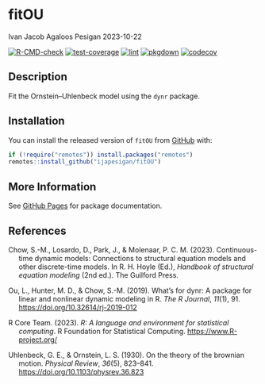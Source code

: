 fitOU
================
Ivan Jacob Agaloos Pesigan
2023-10-22

<!-- README.md is generated from .setup/readme/README.Rmd. Please edit that file -->
<!-- badges: start -->

[![R-CMD-check](https://github.com/ijapesigan/fitOU/workflows/R-CMD-check/badge.svg)](https://github.com/ijapesigan/fitOU/actions)
[![test-coverage](https://github.com/ijapesigan/fitOU/actions/workflows/test-coverage.yml/badge.svg)](https://github.com/ijapesigan/fitOU/actions/workflows/test-coverage.yml)
[![lint](https://github.com/ijapesigan/fitOU/actions/workflows/lint.yml/badge.svg)](https://github.com/ijapesigan/fitOU/actions/workflows/lint.yml)
[![pkgdown](https://github.com/ijapesigan/fitOU/actions/workflows/pkgdown-gh-pages.yml/badge.svg)](https://github.com/ijapesigan/fitOU/actions/workflows/pkgdown-gh-pages.yml)
[![codecov](https://codecov.io/gh/ijapesigan/fitOU/branch/main/graph/badge.svg)](https://codecov.io/gh/ijapesigan/fitOU)
<!-- badges: end -->

## Description

Fit the Ornstein–Uhlenbeck model using the `dynr` package.

## Installation

You can install the released version of `fitOU` from
[GitHub](https://github.com/ijapesigan/fitOU) with:

``` r
if (!require("remotes")) install.packages("remotes")
remotes::install_github("ijapesigan/fitOU")
```

## More Information

See [GitHub Pages](https://ijapesigan.github.io/fitOU) for package
documentation.

## References

<div id="refs" class="references csl-bib-body hanging-indent"
line-spacing="2">

<div id="ref-Chow-Losardo-Park-etal-2023" class="csl-entry">

Chow, S.-M., Losardo, D., Park, J., & Molenaar, P. C. M. (2023).
Continuous-time dynamic models: Connections to structural equation
models and other discrete-time models. In R. H. Hoyle (Ed.), *Handbook
of structural equation modeling* (2nd ed.). The Guilford Press.

</div>

<div id="ref-Ou-Hunter-Chow-2019" class="csl-entry">

Ou, L., Hunter, M. D., & Chow, S.-M. (2019). What’s for
<span class="nocase">dynr</span>: A package for linear and nonlinear
dynamic modeling in R. *The R Journal*, *11*(1), 91.
<https://doi.org/10.32614/rj-2019-012>

</div>

<div id="ref-RCoreTeam-2023" class="csl-entry">

R Core Team. (2023). *R: A language and environment for statistical
computing*. R Foundation for Statistical Computing.
<https://www.R-project.org/>

</div>

<div id="ref-Uhlenbeck-Ornstein-1930" class="csl-entry">

Uhlenbeck, G. E., & Ornstein, L. S. (1930). On the theory of the
brownian motion. *Physical Review*, *36*(5), 823–841.
<https://doi.org/10.1103/physrev.36.823>

</div>

</div>
